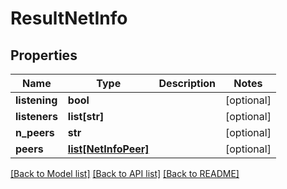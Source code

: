 # ResultNetInfo

## Properties
Name | Type | Description | Notes
------------ | ------------- | ------------- | -------------
**listening** | **bool** |  | [optional] 
**listeners** | **list[str]** |  | [optional] 
**n_peers** | **str** |  | [optional] 
**peers** | [**list[NetInfoPeer]**](NetInfoPeer.md) |  | [optional] 

[[Back to Model list]](../README.md#documentation-for-models) [[Back to API list]](../README.md#documentation-for-api-endpoints) [[Back to README]](../README.md)

